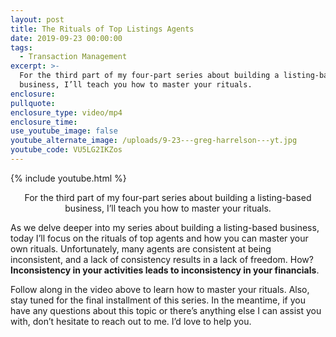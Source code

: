 ```yaml
---
layout: post
title: The Rituals of Top Listings Agents
date: 2019-09-23 00:00:00
tags:
  - Transaction Management
excerpt: >-
  For the third part of my four-part series about building a listing-based
  business, I’ll teach you how to master your rituals.
enclosure:
pullquote:
enclosure_type: video/mp4
enclosure_time:
use_youtube_image: false
youtube_alternate_image: /uploads/9-23---greg-harrelson---yt.jpg
youtube_code: VU5LG2IKZos
---
```


{% include youtube.html %}

<center>For the third part of my four-part series about building a listing-based business, I’ll teach you how to master your rituals.</center>

As we delve deeper into my series about building a listing-based business, today I’ll focus on the rituals of top agents and how you can master your own rituals. Unfortunately, many agents are consistent at being inconsistent, and a lack of consistency results in a lack of freedom. How? **Inconsistency in your activities leads to inconsistency in your financials**.

Follow along in the video above to learn how to master your rituals. Also, stay tuned for the final installment of this series. In the meantime, if you have any questions about this topic or there’s anything else I can assist you with, don’t hesitate to reach out to me. I’d love to help you.